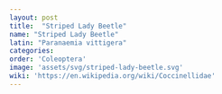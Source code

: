 ```yaml
---
layout: post
title:  "Striped Lady Beetle"
name: "Striped Lady Beetle"
latin: "Paranaemia vittigera"
categories: 
order: 'Coleoptera'
image: 'assets/svg/striped-lady-beetle.svg'
wiki: 'https://en.wikipedia.org/wiki/Coccinellidae'
---
```

